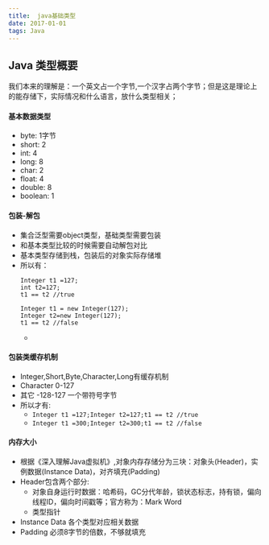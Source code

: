 ```yaml
---
title:  java基础类型
date: 2017-01-01
tags: Java
---
```

## Java 类型概要
我们本来的理解是：一个英文占一个字节,一个汉字占两个字节；但是这是理论上的能存储下，实际情况和什么语言，放什么类型相关；

#### 基本数据类型
- byte: 1字节
- short: 2
- int: 4
- long: 8
- char: 2
- float: 4
- double: 8
- boolean: 1
<!-- more -->

#### 包装-解包
- 集合泛型需要object类型，基础类型需要包装
- 和基本类型比较的时候需要自动解包对比
- 基本类型存储到栈，包装后的对象实际存储堆
- 所以有：
  ```
  Integer t1 =127;
  int t2=127;
  t1 == t2 //true
  ```
  ```
  Integer t1 = new Integer(127);
  Integer t2=new Integer(127);
  t1 == t2 //false
  ```
  -

#### 包装类缓存机制
- Integer,Short,Byte,Character,Long有缓存机制
- Character 0-127
- 其它 -128-127 一个带符号字节
- 所以才有:
  - ``` Integer t1 =127;Integer t2=127;t1 == t2 //true ```
  - ``` Integer t1 =300;Integer t2=300;t1 == t2 //false ```

#### 内存大小
- 根据《深入理解Java虚拟机》,对象内存存储分为三块：对象头(Header)，实例数据(Instance Data)，对齐填充(Padding)
- Header包含两个部分:
  - 对象自身运行时数据：哈希码，GC分代年龄，锁状态标志，持有锁，偏向线程ID，偏向时间戳等；官方称为：Mark Word
  - 类型指针
- Instance Data 各个类型对应相关数据
- Padding 必须8字节的倍数，不够就填充
